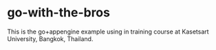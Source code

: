 # go-with-the-bros
This is the go+appengine example using in training course at Kasetsart University, Bangkok, Thailand.
